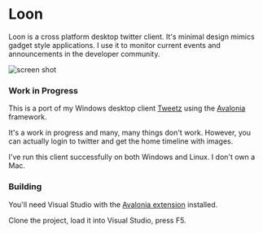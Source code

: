 # Loon

Loon is a cross platform desktop twitter client. It's minimal design mimics gadget style applications. I use it to monitor current events and announcements in the developer community.

![screen shot](https://i.imgur.com/L3swvtB.png)

### Work in Progress

This is a port of my Windows desktop client [Tweetz](https://github.com/mike-ward/tweetz) using the [Avalonia](http://avaloniaui.net/) framework. 

It's a work in progress and many, many things don't work. However, you can actually login to twitter and get the home timeline with images.

I've run this client successfully on both Windows and Linux. I don't own a Mac.

### Building

You'll need Visual Studio with the [Avalonia extension](https://marketplace.visualstudio.com/items?itemName=AvaloniaTeam.AvaloniaforVisualStudio) installed.

Clone the project, load it into Visual Studio, press F5.

